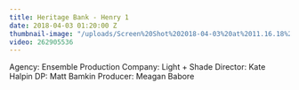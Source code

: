 ```yaml
---
title: Heritage Bank - Henry 1
date: 2018-04-03 01:20:00 Z
thumbnail-image: "/uploads/Screen%20Shot%202018-04-03%20at%2011.16.18%20am.png"
video: 262905536
---
```


Agency: Ensemble
Production Company: Light + Shade
Director: Kate Halpin
DP: Matt Bamkin
Producer: Meagan Babore